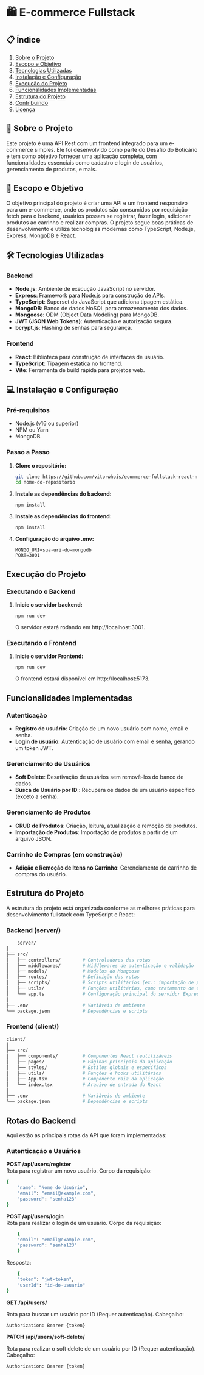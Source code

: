 # 🛍️ E-commerce Fullstack

## 📋 Índice

1. [Sobre o Projeto](#sobre-o-projeto)
2. [Escopo e Objetivo](#escopo-e-objetivo)
3. [Tecnologias Utilizadas](#tecnologias-utilizadas)
4. [Instalação e Configuração](#instalação-e-configuração)
5. [Execução do Projeto](#execução-do-projeto)
6. [Funcionalidades Implementadas](#funcionalidades-implementadas)
7. [Estrutura do Projeto](#estrutura-do-projeto)
8. [Contribuindo](#contribuindo)
9. [Licença](#licença)

## 📖 Sobre o Projeto

Este projeto é uma API Rest com um frontend integrado para um e-commerce simples. Ele foi desenvolvido como parte do Desafio do Boticário e tem como objetivo fornecer uma aplicação completa, com funcionalidades essenciais como cadastro e login de usuários, gerenciamento de produtos, e mais.

## 🎯 Escopo e Objetivo

O objetivo principal do projeto é criar uma API e um frontend responsivo para um e-commerce, onde os produtos são consumidos por requisição fetch para o backend, usuários possam se registrar, fazer login, adicionar produtos ao carrinho e realizar compras. O projeto segue boas práticas de desenvolvimento e utiliza tecnologias modernas como TypeScript, Node.js, Express, MongoDB e React.

## 🛠️ Tecnologias Utilizadas

### Backend

- **Node.js**: Ambiente de execução JavaScript no servidor.
- **Express**: Framework para Node.js para construção de APIs.
- **TypeScript**: Superset do JavaScript que adiciona tipagem estática.
- **MongoDB**: Banco de dados NoSQL para armazenamento dos dados.
- **Mongoose**: ODM (Object Data Modeling) para MongoDB.
- **JWT (JSON Web Tokens)**: Autenticação e autorização segura.
- **bcrypt.js**: Hashing de senhas para segurança.

### Frontend

- **React**: Biblioteca para construção de interfaces de usuário.
- **TypeScript**: Tipagem estática no frontend.
- **Vite**: Ferramenta de build rápida para projetos web.

## 💻 Instalação e Configuração

### Pré-requisitos

- Node.js (v16 ou superior)
- NPM ou Yarn
- MongoDB

### Passo a Passo

1. **Clone o repositório:**

   ```bash
   git clone https://github.com/vitorwhois/ecommerce-fullstack-react-node.git
   cd nome-do-repositorio
   ```

2. **Instale as dependências do backend:**

   ```cd server
   npm install
   ```

3. **Instale as dependências do frontend:**

   ```cd client
   npm install
   ```

4. **Configuração do arquivo .env:**

   ```JWT_SECRET=segredo.secreto
   MONGO_URI=sua-uri-do-mongodb
   PORT=3001
   ```

## Execução do Projeto

### Executando o Backend

1. **Inicie o servidor backend:**

   ```cd server
   npm run dev
   ```

   O servidor estará rodando em http://localhost:3001.

### Executando o Frontend

1. **Inicie o servidor Frontend:**
   ```cd client
   npm run dev
   ```
   O frontend estará disponível em http://localhost:5173.

## Funcionalidades Implementadas

### Autenticação

- **Registro de usuário**: Criação de um novo usuário com nome, email e senha.
- **Login de usuário**: Autenticação de usuário com email e senha, gerando um token JWT.

### Gerenciamento de Usuários

- **Soft Delete**: Desativação de usuários sem removê-los do banco de dados.
- **Busca de Usuário por ID**:: Recupera os dados de um usuário específico (exceto a senha).

### Gerenciamento de Produtos

- **CRUD de Produtos**: Criação, leitura, atualização e remoção de produtos.
- **Importação de Produtos**: Importação de produtos a partir de um arquivo JSON.

### Carrinho de Compras (em construção)

- **Adição e Remoção de Itens no Carrinho**: Gerenciamento do carrinho de compras do usuário.

## Estrutura do Projeto

A estrutura do projeto está organizada conforme as melhores práticas para desenvolvimento fullstack com TypeScript e React:

### Backend (server/)

```bash
    server/
│
├── src/
│   ├── controllers/        # Controladores das rotas
│   ├── middlewares/        # Middlewares de autenticação e validação
│   ├── models/             # Modelos do Mongoose
│   ├── routes/             # Definição das rotas
│   ├── scripts/            # Scripts utilitários (ex.: importação de produtos)
│   ├── utils/              # Funções utilitárias, como tratamento de erros
│   └── app.ts              # Configuração principal do servidor Express
│
├── .env                    # Variáveis de ambiente
└── package.json            # Dependências e scripts
```

### Frontend (client/)

```bash
client/
│
├── src/
│   ├── components/         # Componentes React reutilizáveis
│   ├── pages/              # Páginas principais da aplicação
│   ├── styles/             # Estilos globais e específicos
│   ├── utils/              # Funções e hooks utilitários
│   ├── App.tsx             # Componente raiz da aplicação
│   └── index.tsx           # Arquivo de entrada do React
│
├── .env                    # Variáveis de ambiente
└── package.json            # Dependências e scripts
```

## Rotas do Backend

Aqui estão as principais rotas da API que foram implementadas:

### Autenticação e Usuários

**POST /api/users/register**<br>
Rota para registrar um novo usuário.
Corpo da requisição:

```bash
{
    "name": "Nome do Usuário",
    "email": "email@example.com",
    "password": "senha123"
}
```

**POST /api/users/login**<br>
Rota para realizar o login de um usuário.
Corpo da requisição:

```bash
    {
    "email": "email@example.com",
    "password": "senha123"
    }
```

Resposta:

```bash
    {
    "token": "jwt-token",
    "userId": "id-do-usuario"
}
```

**GET /api/users/**<br>

Rota para buscar um usuário por ID (Requer autenticação).
Cabeçalho:

    Authorization: Bearer {token}

**PATCH /api/users/soft-delete/**<br>

Rota para realizar o soft delete de um usuário por ID (Requer autenticação).
Cabeçalho:

    Authorization: Bearer {token}
